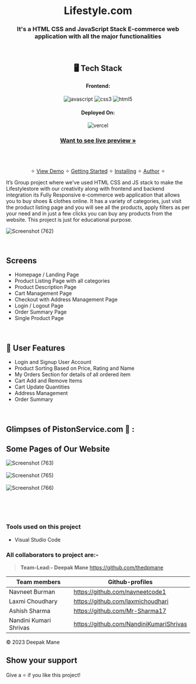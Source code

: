 
<h1 align="center">Lifestyle.com</h1>

<h3 align="center">It's a HTML CSS and JavaScript Stack E-commerce web application with all the major functionalities</h3>

<br />


<h2 align="center">🖥️ Tech Stack</h2>


<h4 align="center">Frontend:</h4>

<p align="center">
  <img src="https://img.shields.io/badge/JavaScript-323330?style=for-the-badge&logo=javascript&logoColor=F7DF1E" alt="javascript" />
  <img src="https://img.shields.io/badge/CSS3-1572B6?style=for-the-badge&logo=css3&logoColor=white" alt="css3" />
  <img src="https://img.shields.io/badge/HTML5-E34F26?style=for-the-badge&logo=html5&logoColor=white" alt="html5" />
</p>


<h4 align="center">Deployed On:</h4>

<p align="center" backgroundColor="white">
  <img  backgroundColor="white" src="https://image.pitchbook.com/hG77CP8UhJjUMH6f59hnUSo3p2V1608196200048_200x200" alt="vercel" />
</p>



<h3 align="center"><a href="https://clone-lifestylestore-com.vercel.app/index.html"><strong>Want to see live preview »</strong></a></h3>




<br />

<p align="center">
  <br />&#10023;
  <a href="#Demo">View Demo</a> &#10023;
  <a href="#Getting-Started">Getting Started</a> &#10023; 
  <a href="#Install">Installing</a> &#10023;
  <a href="#Contact">Author</a> &#10023;
</p>

It’s Group project where we've used HTML CSS and JS stack to make the Lifestylestore with our creativity along with frontend and backend integration
its Fully Responsive e-commerce web application that allows you to buy shoes & clothes online. It has a variety of categories, just visit the product listing page and you will see all the products, apply filters as per your need and in just a few clicks you can buy any products from the website. This project is just for educational purpose.

![Screenshot (762)](https://user-images.githubusercontent.com/92500563/213981682-106a05ca-1f41-4b97-ac6d-597f82d224f0.png)



<br />

## Screens 
- Homepage / Landing Page
- Product Listing Page with all categories
- Product Description Page
- Cart Management Page
- Checkout with Address Management Page
- Login / Logout Page
- Order Summary Page
- Single Product Page



<br />


 
## 🚀 User Features
- Login and Signup User Account
- Product Sorting Based on Price, Rating and Name
- My Orders Section for details of all ordered item
- Cart Add and Remove Items 
- Cart Update Quantities 
- Address Management
- Order Summary

<br />

## Glimpses of PistonService.com 🙈 :
## Some Pages of Our Website 
![Screenshot (763)](https://user-images.githubusercontent.com/92500563/213993873-eeb57a30-e0f6-483a-a9b7-ab6a740b7686.png)
<br/><br/>
![Screenshot (765)](https://user-images.githubusercontent.com/92500563/213995227-7d9ad9da-78a8-4e9a-8b02-32f1a76aabe8.png)
<br/><br/>
![Screenshot (766)](https://user-images.githubusercontent.com/92500563/213995232-2120a7fe-3636-4268-b04b-17384347b5f7.png)

<br/> 
<br/>




<br />


### Tools used on this project

- Visual Studio Code

### All collaborators to project are:-

>**Team-Lead:- Deepak Mane** <https://github.com/thedpmane>

| Team members | Github-profiles |
| ------ | ------ |
| Navneet Burman | <https://github.com/navneetcode1> |
| Laxmi Choudhary | <https://github.com/laxmichoudhari> |
| Ashish Sharma | <https://github.com/Mr-Sharma17> |
| Nandini Kumari Shrivas | <https://github.com/NandiniKumariShrivas> |

© 2023 Deepak Mane



## Show your support

Give a ⭐️ if you like this project!



